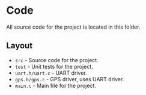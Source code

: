 # Code

All source code for the project is located in this folder.

## Layout
- `src` - Source code for the project.
- `test` - Unit tests for the project.
- `uart.h/uart.c` - UART driver.
- `gps.h/gps.c` - GPS driver, uses UART driver.
- `main.c` - Main file for the project.
